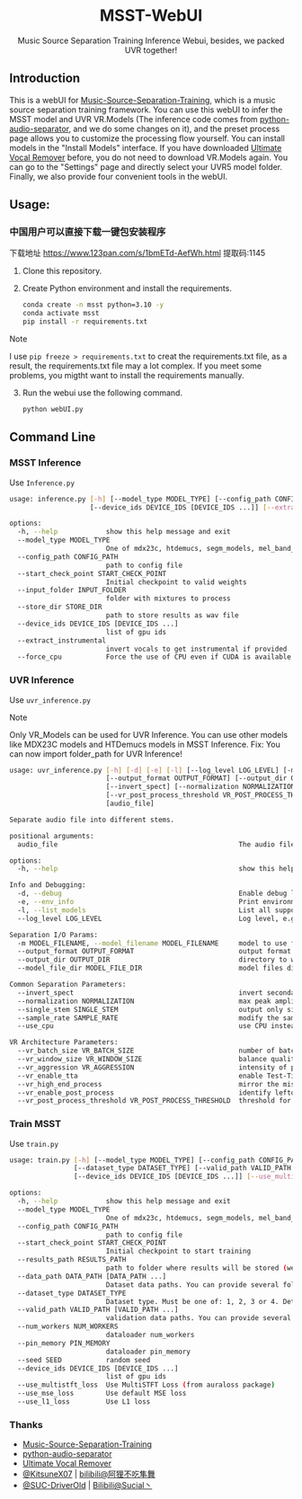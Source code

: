 <div align="center">

# MSST-WebUI

Music Source Separation Training Inference Webui, besides, we packed UVR together!
</div>

## Introduction

This is a webUI for [Music-Source-Separation-Training](https://github.com/ZFTurbo/Music-Source-Separation-Training), which is a music source separation training framework. You can use this webUI to infer the MSST model and UVR VR.Models (The inference code comes from [python-audio-separator](https://github.com/nomadkaraoke/python-audio-separator), and we do some changes on it), and the preset process page allows you to customize the processing flow yourself. You can install models in the "Install Models" interface. If you have downloaded [Ultimate Vocal Remover](https://github.com/Anjok07/ultimatevocalremovergui) before, you do not need to download VR.Models again. You can go to the "Settings" page and directly select your UVR5 model folder. Finally, we also provide four convenient tools in the webUI.

## Usage:

### 中国用户可以直接下载一键包安装程序

下载地址 https://www.123pan.com/s/1bmETd-AefWh.html 提取码:1145

1. Clone this repository.
2. Create Python environment and install the requirements.

   ```bash
   conda create -n msst python=3.10 -y
   conda activate msst
   pip install -r requirements.txt
   ```

> [!NOTE]
> I use `pip freeze > requirements.txt` to creat the requirements.txt file, as a result, the requirements.txt file may a lot complex. If you meet some problems, you migtht want to install the requirements manually.

3. Run the webui use the following command.

   ```bash
   python webUI.py
   ```

## Command Line

### MSST Inference

Use `Inference.py`

```bash
usage: inference.py [-h] [--model_type MODEL_TYPE] [--config_path CONFIG_PATH] [--start_check_point START_CHECK_POINT] [--input_folder INPUT_FOLDER] [--store_dir STORE_DIR]
                    [--device_ids DEVICE_IDS [DEVICE_IDS ...]] [--extract_instrumental] [--force_cpu]

options:
  -h, --help            show this help message and exit
  --model_type MODEL_TYPE
                        One of mdx23c, htdemucs, segm_models, mel_band_roformer, bs_roformer, swin_upernet, bandit
  --config_path CONFIG_PATH
                        path to config file
  --start_check_point START_CHECK_POINT
                        Initial checkpoint to valid weights
  --input_folder INPUT_FOLDER
                        folder with mixtures to process
  --store_dir STORE_DIR
                        path to store results as wav file
  --device_ids DEVICE_IDS [DEVICE_IDS ...]
                        list of gpu ids
  --extract_instrumental
                        invert vocals to get instrumental if provided
  --force_cpu           Force the use of CPU even if CUDA is available
```

### UVR Inference

Use `uvr_inference.py`

> [!NOTE]
> Only VR_Models can be used for UVR Inference.
> You can use other models like MDX23C models and HTDemucs models in MSST Inference.
> Fix: You can now import folder_path for UVR Inference!

```bash
usage: uvr_inference.py [-h] [-d] [-e] [-l] [--log_level LOG_LEVEL] [-m MODEL_FILENAME] 
                        [--output_format OUTPUT_FORMAT] [--output_dir OUTPUT_DIR] [--model_file_dir MODEL_FILE_DIR] 
                        [--invert_spect] [--normalization NORMALIZATION] [--single_stem SINGLE_STEM] [--sample_rate SAMPLE_RATE] [--use_cpu] [--vr_batch_size VR_BATCH_SIZE] [--vr_window_size VR_WINDOW_SIZE] [--vr_aggression VR_AGGRESSION] [--vr_enable_tta] [--vr_high_end_process] [--vr_enable_post_process]
                        [--vr_post_process_threshold VR_POST_PROCESS_THRESHOLD] 
                        [audio_file]

Separate audio file into different stems.

positional arguments:
  audio_file                                             The audio file path to separate, in any common format. You can input file path or file folder path

options:
  -h, --help                                             show this help message and exit

Info and Debugging:
  -d, --debug                                            Enable debug logging, equivalent to --log_level=debug.
  -e, --env_info                                         Print environment information and exit.
  -l, --list_models                                      List all supported models and exit.
  --log_level LOG_LEVEL                                  Log level, e.g. info, debug, warning (default: info).

Separation I/O Params:
  -m MODEL_FILENAME, --model_filename MODEL_FILENAME     model to use for separation (default: model_mel_band_roformer_ep_3005_sdr_11.4360.ckpt). Example: -m 2_HP-UVR.pth
  --output_format OUTPUT_FORMAT                          output format for separated files, any common format (default: FLAC). Example: --output_format=MP3
  --output_dir OUTPUT_DIR                                directory to write output files (default: <current dir>). Example: --output_dir=/app/separated
  --model_file_dir MODEL_FILE_DIR                        model files directory (default: /tmp/audio-separator-models/). Example: --model_file_dir=/app/models

Common Separation Parameters:
  --invert_spect                                         invert secondary stem using spectogram (default: False). Example: --invert_spect
  --normalization NORMALIZATION                          max peak amplitude to normalize input and output audio to (default: 0.9). Example: --normalization=0.7
  --single_stem SINGLE_STEM                              output only single stem, e.g. Instrumental, Vocals, Drums, Bass, Guitar, Piano, Other. Example: --single_stem=Instrumental
  --sample_rate SAMPLE_RATE                              modify the sample rate of the output audio (default: 44100). Example: --sample_rate=44100
  --use_cpu                                              use CPU instead of GPU for inference

VR Architecture Parameters:
  --vr_batch_size VR_BATCH_SIZE                          number of batches to process at a time. higher = more RAM, slightly faster processing (default: 4). Example: --vr_batch_size=16        
  --vr_window_size VR_WINDOW_SIZE                        balance quality and speed. 1024 = fast but lower, 320 = slower but better quality. (default: 512). Example: --vr_window_size=320       
  --vr_aggression VR_AGGRESSION                          intensity of primary stem extraction, -100 - 100. typically 5 for vocals & instrumentals (default: 5). Example: --vr_aggression=2      
  --vr_enable_tta                                        enable Test-Time-Augmentation; slow but improves quality (default: False). Example: --vr_enable_tta
  --vr_high_end_process                                  mirror the missing frequency range of the output (default: False). Example: --vr_high_end_process
  --vr_enable_post_process                               identify leftover artifacts within vocal output; may improve separation for some songs (default: False). Example: --vr_enable_post_process
  --vr_post_process_threshold VR_POST_PROCESS_THRESHOLD  threshold for post_process feature: 0.1-0.3 (default: 0.2). Example: --vr_post_process_threshold=0.1
```

### Train MSST

Use `train.py`

```bash
usage: train.py [-h] [--model_type MODEL_TYPE] [--config_path CONFIG_PATH] [--start_check_point START_CHECK_POINT] [--results_path RESULTS_PATH] [--data_path DATA_PATH [DATA_PATH ...]]
                [--dataset_type DATASET_TYPE] [--valid_path VALID_PATH [VALID_PATH ...]] [--num_workers NUM_WORKERS] [--pin_memory PIN_MEMORY] [--seed SEED]
                [--device_ids DEVICE_IDS [DEVICE_IDS ...]] [--use_multistft_loss] [--use_mse_loss] [--use_l1_loss]

options:
  -h, --help            show this help message and exit
  --model_type MODEL_TYPE
                        One of mdx23c, htdemucs, segm_models, mel_band_roformer, bs_roformer, swin_upernet, bandit
  --config_path CONFIG_PATH
                        path to config file
  --start_check_point START_CHECK_POINT
                        Initial checkpoint to start training
  --results_path RESULTS_PATH
                        path to folder where results will be stored (weights, metadata)
  --data_path DATA_PATH [DATA_PATH ...]
                        Dataset data paths. You can provide several folders.
  --dataset_type DATASET_TYPE
                        Dataset type. Must be one of: 1, 2, 3 or 4. Details here: https://github.com/ZFTurbo/Music-Source-Separation-Training/blob/main/docs/dataset_types.md
  --valid_path VALID_PATH [VALID_PATH ...]
                        validation data paths. You can provide several folders.
  --num_workers NUM_WORKERS
                        dataloader num_workers
  --pin_memory PIN_MEMORY
                        dataloader pin_memory
  --seed SEED           random seed
  --device_ids DEVICE_IDS [DEVICE_IDS ...]
                        list of gpu ids
  --use_multistft_loss  Use MultiSTFT Loss (from auraloss package)
  --use_mse_loss        Use default MSE loss
  --use_l1_loss         Use L1 loss
```

### Thanks

- [Music-Source-Separation-Training](https://github.com/ZFTurbo/Music-Source-Separation-Training)
- [python-audio-separator](https://github.com/nomadkaraoke/python-audio-separator)
- [Ultimate Vocal Remover](https://github.com/Anjok07/ultimatevocalremovergui)
- [@KitsuneX07](https://github.com/KitsuneX07) | [bilibili@阿狸不吃隼舞](https://space.bilibili.com/403335715)
- [@SUC-DriverOld](https://github.com/SUC-DriverOld) | [Bilibili@Sucial丶](https://space.bilibili.com/445022409)
